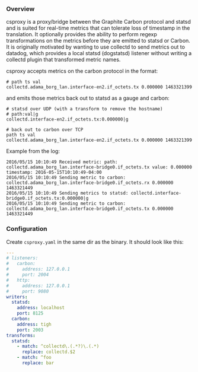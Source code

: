 ### Overview

csproxy is a proxy/bridge between the Graphite Carbon protocol and statsd and is
suited for real-time metrics that can tolerate loss of timestamp in
the translation. It optionally provides the ability to perform
regexp transformations on the metrics before they are emitted to statsd
or Carbon.  It is originally motivated by wanting to use collectd to send
metrics out to datadog, which provides a local statsd (dogstatsd) listener
without writing a collectd plugin that transformed metric names.

csproxy accepts metrics on the carbon protocol in the format:

```
# path ts val
collectd.adama_borg_lan.interface-en2.if_octets.tx 0.000000 1463321399
```

and emits those metrics back out to statsd as a gauge and carbon:

```
# statsd over UDP (with a transform to remove the hostname)
# path:val|g
collectd.interface-en2.if_octets.tx:0.000000|g

# back out to carbon over TCP
path ts val
collectd.adama_borg_lan.interface-en2.if_octets.tx 0.000000 1463321399
```

Example from the log:

```
2016/05/15 10:10:49 Received metric: path: collectd.adama_borg_lan.interface-bridge0.if_octets.tx value: 0.000000 timestamp: 2016-05-15T10:10:49-04:00
2016/05/15 10:10:49 Sending metric to carbon: collectd.adama_borg_lan.interface-bridge0.if_octets.rx 0.000000 1463321449
2016/05/15 10:10:49 Sending metrics to statsd: collectd.interface-bridge0.if_octets.tx:0.000000|g
2016/05/15 10:10:49 Sending metric to carbon: collectd.adama_borg_lan.interface-bridge0.if_octets.tx 0.000000 1463321449
```

### Configuration

Create `csproxy.yaml` in the same dir as the binary.  It should look like this:

```yaml
---
# listeners:
#   carbon:
#     address: 127.0.0.1
#     port: 2004
#   http:
#     address: 127.0.0.1
#     port: 9080
writers:
  statsd:
    address: localhost
    port: 8125
  carbon:
    address: tigh
    port: 2003
transforms:
  statsd:
    - match: ^collectd\.(.*?)\.(.*)
      replace: collectd.$2
    - match: ^foo
      replace: bar
```
